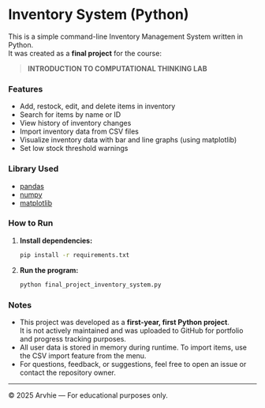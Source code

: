 # Inventory System (Python)

This is a simple command-line Inventory Management System written in Python.  
It was created as a **final project** for the course:

> **INTRODUCTION TO COMPUTATIONAL THINKING LAB**

### Features

- Add, restock, edit, and delete items in inventory
- Search for items by name or ID
- View history of inventory changes
- Import inventory data from CSV files
- Visualize inventory data with bar and line graphs (using matplotlib)
- Set low stock threshold warnings

### Library Used

- [pandas](https://pandas.pydata.org/)
- [numpy](https://numpy.org/)
- [matplotlib](https://matplotlib.org/)

### How to Run

1. **Install dependencies:**
   ```bash
   pip install -r requirements.txt
   ```

2. **Run the program:**
   ```bash
   python final_project_inventory_system.py
   ```

### Notes

- This project was developed as a **first-year, first Python project**.  
  It is not actively maintained and was uploaded to GitHub for portfolio and progress tracking purposes.
- All user data is stored in memory during runtime. To import items, use the CSV import feature from the menu.
- For questions, feedback, or suggestions, feel free to open an issue or contact the repository owner.

---

© 2025 Arvhie — For educational purposes only.